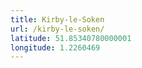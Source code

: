 ```yaml
---
title: Kirby-le-Soken
url: /kirby-le-soken/
latitude: 51.85340780000001
longitude: 1.2260469
---
```

